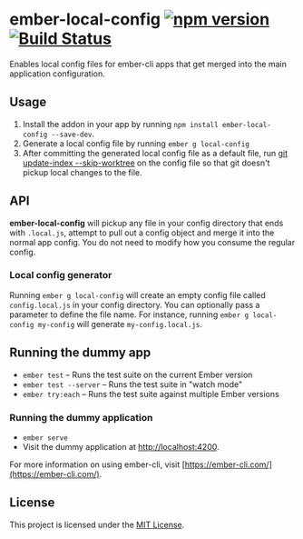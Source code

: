 # ember-local-config [![npm version](https://badge.fury.io/js/ember-local-config.svg)](https://www.npmjs.com/package/ember-local-config) [![Build Status](https://travis-ci.org/asakusuma/ember-local-config.svg?branch=master)](https://travis-ci.org/asakusuma/ember-local-config)

Enables local config files for ember-cli apps that get merged into the main application configuration.

## Usage

1. Install the addon in your app by running `npm install ember-local-config --save-dev`.
2. Generate a local config file by running `ember g local-config`
3. After committing the generated local config file as a default file, run [git update-index --skip-worktree](http://git-scm.com/docs/git-update-index) on the config file so that git doesn't pickup local changes to the file.

## API


**ember-local-config** will pickup any file in your config directory that ends with `.local.js`, attempt to pull out a config object and merge it into the normal app config. You do not need to modify how you consume the regular config.

### Local config generator

Running `ember g local-config` will create an empty config file called `config.local.js` in your config directory. You can optionally pass a parameter to define the file name. For instance, running `ember g local-config my-config` will generate `my-config.local.js`.

## Running the dummy app

* `ember test` – Runs the test suite on the current Ember version
* `ember test --server` – Runs the test suite in "watch mode"
* `ember try:each` – Runs the test suite against multiple Ember versions

### Running the dummy application

* `ember serve`
* Visit the dummy application at [http://localhost:4200](http://localhost:4200).

For more information on using ember-cli, visit [https://ember-cli.com/](https://ember-cli.com/).

License
------------------------------------------------------------------------------

This project is licensed under the [MIT License](LICENSE.md).

